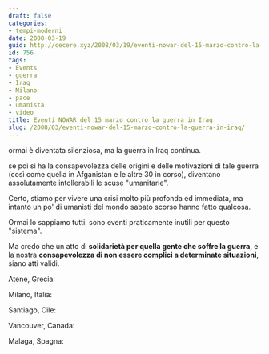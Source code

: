 ```yaml
---
draft: false
categories:
- tempi-moderni
date: 2008-03-19
guid: http://cecere.xyz/2008/03/19/eventi-nowar-del-15-marzo-contro-la-guerra-in-iraq/
id: 756
tags:
- Events
- guerra
- Iraq
- Milano
- pace
- umanista
- video
title: Eventi NOWAR del 15 marzo contro la guerra in Iraq
slug: /2008/03/eventi-nowar-del-15-marzo-contro-la-guerra-in-iraq/
---
```


ormai è diventata silenziosa, ma la guerra in Iraq continua.
  
se poi si ha la consapevolezza delle origini e delle motivazioni di tale guerra (così come quella in Afganistan e le altre 30 in corso), diventano assolutamente intollerabili le scuse "umanitarie".

Certo, stiamo per vivere una crisi molto più profonda ed immediata, ma intanto un po' di umanisti del mondo sabato scorso hanno fatto qualcosa.
  
Ormai lo sappiamo tutti: sono eventi praticamente inutili per questo "sistema".
  
Ma credo che un atto di **solidarietà per quella gente che soffre la guerra**, e la nostra **consapevolezza di non essere complici a determinate situazioni**, siano atti validi.

Atene, Grecia:

Milano, Italia:

Santiago, Cile:

Vancouver, Canada:

Malaga, Spagna:
